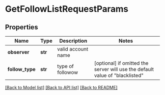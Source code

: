 # GetFollowListRequestParams

## Properties
Name | Type | Description | Notes
------------ | ------------- | ------------- | -------------
**observer** | **str** | valid account name | 
**follow_type** | **str** | type of followow | [optional]  if omitted the server will use the default value of "blacklisted"

[[Back to Model list]](../README.md#documentation-for-models) [[Back to API list]](../README.md#documentation-for-api-endpoints) [[Back to README]](../README.md)


